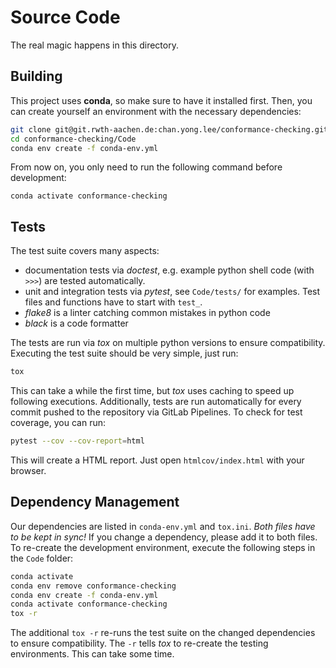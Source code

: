 # Source Code

The real magic happens in this directory.

## Building
This project uses **conda**, so make sure to have it installed first.
Then, you can create yourself an environment with the necessary dependencies:

```bash
git clone git@git.rwth-aachen.de:chan.yong.lee/conformance-checking.git
cd conformance-checking/Code
conda env create -f conda-env.yml
```

From now on, you only need to run the following command before development:

```
conda activate conformance-checking
```


## Tests
The test suite covers many aspects:

- documentation tests via *doctest*, e.g. example python shell code (with `>>>`) are tested automatically.
- unit and integration tests via *pytest*, see `Code/tests/` for examples. Test files and functions have to start with `test_`.
- *flake8* is a linter catching common mistakes in python code
- *black* is a code formatter

The tests are run via *tox* on multiple python versions to ensure compatibility.
Executing the test suite should be very simple, just run:

```bash
tox
```

This can take a while the first time, but *tox* uses caching to speed up following executions.
Additionally, tests are run automatically for every commit pushed to the repository via GitLab Pipelines.
To check for test coverage, you can run:

```bash
pytest --cov --cov-report=html
```

This will create a HTML report.
Just open `htmlcov/index.html` with your browser.


## Dependency Management
Our dependencies are listed in `conda-env.yml` and `tox.ini`.
*Both files have to be kept in sync!*
If you change a dependency, please add it to both files.
To re-create the development environment, execute the following steps in the `Code` folder:

```bash
conda activate
conda env remove conformance-checking
conda env create -f conda-env.yml
conda activate conformance-checking
tox -r
```

The additional `tox -r` re-runs the test suite on the changed dependencies to ensure compatibility.
The `-r` tells *tox* to re-create the testing environments.
This can take some time.
